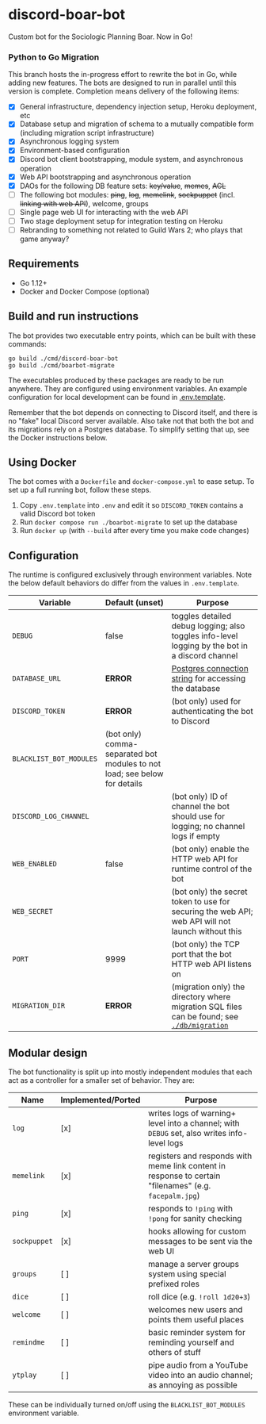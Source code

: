 # discord-boar-bot
Custom bot for the Sociologic Planning Boar. Now in Go!

### Python to Go Migration

This branch hosts the in-progress effort to rewrite the bot in Go, while adding new features.
The bots are designed to run in parallel until this version is complete. Completion means 
delivery of the following items:

- [x] General infrastructure, dependency injection setup, Heroku deployment, etc
- [x] Database setup and migration of schema to a mutually compatible form (including migration script infrastructure)
- [x] Asynchronous logging system
- [x] Environment-based configuration
- [x] Discord bot client bootstrapping, module system, and asynchronous operation
- [x] Web API bootstrapping and asynchronous operation
- [x] DAOs for the following DB feature sets: ~~key/value~~, ~~memes~~, ~~ACL~~
- [ ] The following bot modules: ~~ping~~, ~~log~~, ~~memelink~~, ~~sockpuppet~~ (incl. ~~linking with web API~~), welcome, groups
- [ ] Single page web UI for interacting with the web API
- [ ] Two stage deployment setup for integration testing on Heroku
- [ ] Rebranding to something not related to Guild Wars 2; who plays that game anyway?

## Requirements

* Go 1.12+
* Docker and Docker Compose (optional)

## Build and run instructions

The bot provides two executable entry points, which can be built with these commands:

    go build ./cmd/discord-boar-bot
    go build ./cmd/boarbot-migrate
    
The executables produced by these packages are ready to be run anywhere. They are configured
using environment variables. An example configuration for local development can be found
in [.env.template](./.env.template).

Remember that the bot depends on connecting to Discord itself, and there is no "fake" local
Discord server available. Also take not that both the bot and its migrations rely on a
Postgres database. To simplify setting that up, see the Docker instructions below.

## Using Docker

The bot comes with a `Dockerfile` and `docker-compose.yml` to ease setup. To set up a full
running bot, follow these steps.

1. Copy `.env.template` into `.env` and edit it so `DISCORD_TOKEN` contains a valid Discord bot token 
2. Run `docker compose run ./boarbot-migrate` to set up the database
3. Run `docker up` (with `--build` after every time you make code changes)

## Configuration

The runtime is configured exclusively through environment variables. Note the below default behaviors
do differ from the values in `.env.template`.

| Variable | Default (unset) | Purpose |
| --- | --- | --- |
| `DEBUG` | false | toggles detailed debug logging; also toggles info-level logging by the bot in a discord channel |
| `DATABASE_URL` | **ERROR** | [Postgres connection string](https://www.postgresql.org/docs/current/libpq-connect.html#LIBPQ-CONNSTRING) for accessing the database |
| `DISCORD_TOKEN` | **ERROR** | (bot only) used for authenticating the bot to Discord |
| `BLACKLIST_BOT_MODULES` | (bot only) comma-separated bot modules to not load; see below for details |
| `DISCORD_LOG_CHANNEL` | | (bot only) ID of channel the bot should use for logging; no channel logs if empty |
| `WEB_ENABLED` | false | (bot only) enable the HTTP web API for runtime control of the bot |
| `WEB_SECRET` | | (bot only) the secret token to use for securing the web API; web API will not launch without this |
| `PORT` | 9999 | (bot only) the TCP port that the bot HTTP web API listens on |
| `MIGRATION_DIR` | **ERROR** | (migration only) the directory where migration SQL files can be found; see [`./db/migration`](./db/migration) |

## Modular design

The bot functionality is split up into mostly independent modules that each act as a controller for a smaller set of behavior. They are:

| Name | Implemented/Ported | Purpose |
| --- | --- | --- |
| `log` | [x] | writes logs of warning+ level into a channel; with `DEBUG` set, also writes info-level logs |
| `memelink` | [x] | registers and responds with meme link content in response to certain "filenames" (e.g. `facepalm.jpg`)  |
| `ping` | [x] | responds to `!ping` with `!pong` for sanity checking |
| `sockpuppet` | [x] | hooks allowing for custom messages to be sent via the web UI |
| `groups` | [ ] | manage a server groups system using special prefixed roles |
| `dice` | [ ] | roll dice (e.g. `!roll 1d20+3`) |
| `welcome` | [ ] | welcomes new users and points them useful places|
| `remindme` | [ ] | basic reminder system for reminding yourself and others of stuff |
| `ytplay` | [ ] | pipe audio from a YouTube video into an audio channel; as annoying as possible |

These can be individually turned on/off using the `BLACKLIST_BOT_MODULES` environment variable. 
